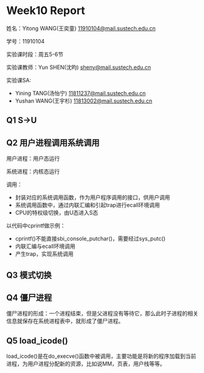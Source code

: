 # Week10 Report
姓名：Yitong WANG(王奕童) 11910104@mail.sustech.edu.cn

学号：11910104

实验课时段：周五5-6节

实验课教师：Yun SHEN(沈昀) sheny@mail.sustech.edu.cn

实验课SA:
- Yining TANG(汤怡宁) 11811237@mail.sustech.edu.cn
- Yushan WANG(王宇杉) 11813002@mail.sustech.edu.cn

## Q1 S->U
## Q2 用户进程调用系统调用
用户进程：用户态运行

系统进程：内核态运行

调用：
- 封装对应的系统调用函数，作为用户程序调用的接口，供用户调用
- 系统调用函数中，通过内联汇编和引起trap进行ecall环境调用
- CPU的特权级切换，由U态进入S态

以代码中cprintf做示例：
- cprintf()不能直接sbi_console_putchar()，需要经过sys_putc()
- 内联汇编与ecall环境调用
- 产生trap，实现系统调用

## Q3 模式切换
## Q4 僵尸进程
僵尸进程的形成：一个进程结束，但是父进程没有等待它，那么此时子进程的相关信息就保存在系统进程表中，就形成了僵尸进程。
## Q5 load_icode()
load_icode()是在do_execve()函数中被调用，主要功能是将新的程序加载到当前进程，为用户进程分配新的资源，比如说MM，页表，用户栈等等。
